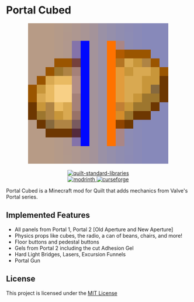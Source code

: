 # Portal Cubed

<p align="center">
  <img title="modicon" height="384" src="docs/logo.png">
</p>

<p align="center">
  <a href="https://quiltmc.org/" target="_blank">
    <img alt="quilt-standard-libraries" height="56" src="https://cdn.jsdelivr.net/npm/@intergrav/devins-badges@3/assets/cozy/requires/quilt-standard-libraries_vector.svg">

  </a>
  <br>
  <a href="https://modrinth.com/mod/portal-cubed" target="_blank">
    <img alt="modrinth" height="56" src="https://cdn.jsdelivr.net/npm/@intergrav/devins-badges@3/assets/cozy/available/modrinth_vector.svg">
  </a>
  <a href="https://www.curseforge.com/minecraft/mc-mods/portal-cubed" target="_blank">
    <img alt="curseforge" height="56" src="https://cdn.jsdelivr.net/npm/@intergrav/devins-badges@3/assets/cozy/available/curseforge_vector.svg">
  </a>
</p>

Portal Cubed is a Minecraft mod for Quilt that adds mechanics from Valve's Portal series.

## Implemented Features

- All panels from Portal 1, Portal 2 [Old Aperture and New Aperture]
- Physics props like cubes, the radio, a can of beans, chairs, and more!
- Floor buttons and pedestal buttons
- Gels from Portal 2 including the cut Adhesion Gel
- Hard Light Bridges, Lasers, Excursion Funnels
- Portal Gun

## License
This project is licensed under the [MIT License](LICENSE)